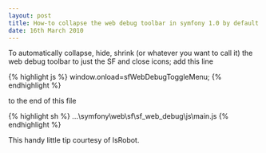```yaml
---
layout: post
title: How-to collapse the web debug toolbar in symfony 1.0 by default
date: 16th March 2010
---
```


To automatically collapse, hide, shrink (or whatever you want to call it) the web debug toolbar to just the SF and close icons; add this line

{% highlight js %}
window.onload=sfWebDebugToggleMenu;
{% endhighlight %}

to the end of this file 

{% highlight sh %}
...\symfony\web\sf\sf_web_debug\js\main.js
{% endhighlight %}

This handy little tip courtesy of IsRobot.